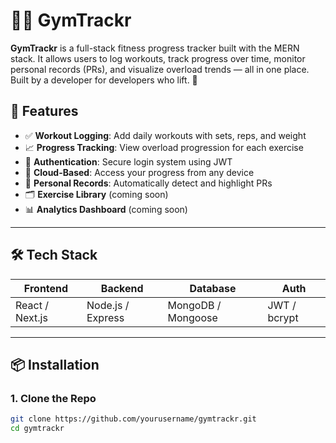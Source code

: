 # 🏋️‍♂️ GymTrackr

**GymTrackr** is a full-stack fitness progress tracker built with the MERN stack. It allows users to log workouts, track progress over time, monitor personal records (PRs), and visualize overload trends — all in one place. Built by a developer for developers who lift. 💪

## 🚀 Features

- ✅ **Workout Logging**: Add daily workouts with sets, reps, and weight
- 📈 **Progress Tracking**: View overload progression for each exercise
- 🔐 **Authentication**: Secure login system using JWT
- 💾 **Cloud-Based**: Access your progress from any device
- 🧠 **Personal Records**: Automatically detect and highlight PRs
- 🗂️ **Exercise Library** (coming soon)
- 📊 **Analytics Dashboard** (coming soon)

---

## 🛠️ Tech Stack

| Frontend        | Backend         | Database      | Auth            |
|----------------|-----------------|---------------|-----------------|
| React / Next.js| Node.js / Express| MongoDB / Mongoose | JWT / bcrypt     |

---

## 📦 Installation

### 1. Clone the Repo

```bash
git clone https://github.com/yourusername/gymtrackr.git
cd gymtrackr
